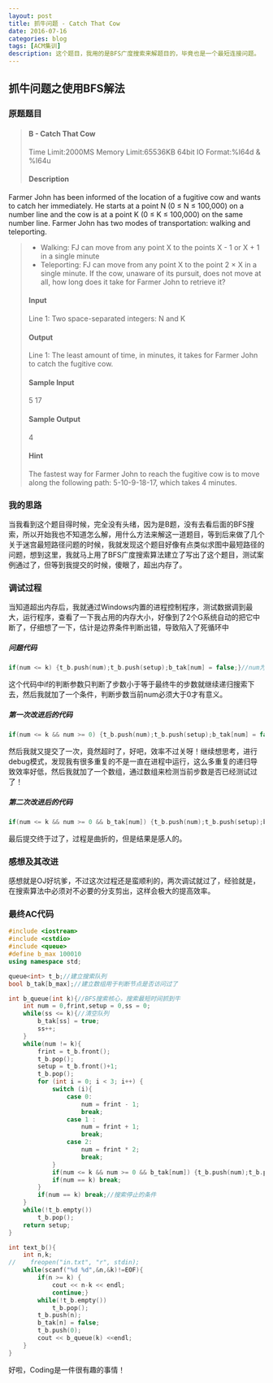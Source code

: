 ```yaml
---
layout: post
title: 抓牛问题 - Catch That Cow
date: 2016-07-16
categories: blog
tags: [ACM集训]
description: 这个题目，我用的是BFS广度搜索来解题目的，毕竟也是一个最短连接问题。
---
```

## 抓牛问题之使用BFS解法

### 原题题目

> #### B - Catch That Cow
>Time Limit:2000MS     Memory Limit:65536KB     64bit IO Format:%I64d & %I64u
>#### Description
Farmer John has been informed of the location of a fugitive cow and wants to catch her immediately. He starts at a point N (0 ≤ N ≤ 100,000) on a number line and the cow is at a point K (0 ≤ K ≤ 100,000) on the same number line. Farmer John has two modes of transportation: walking and teleporting.

>* Walking: FJ can move from any point X to the points X - 1 or X + 1 in a single minute
>* Teleporting: FJ can move from any point X to the point 2 × X in a single minute.
>If the cow, unaware of its pursuit, does not move at all, how long does it take for Farmer John to retrieve it?
>#### Input
>Line 1: Two space-separated integers: N and K
>#### Output
>Line 1: The least amount of time, in minutes, it takes for Farmer John to catch the fugitive cow.
>#### Sample Input
>5 17
>#### Sample Output
>4
>#### Hint
>The fastest way for Farmer John to reach the fugitive cow is to move along the following path: 5-10-9-18-17, which takes 4 minutes.

### 我的思路
当我看到这个题目得时候，完全没有头绪，因为是B题，没有去看后面的BFS搜索，所以开始我也不知道怎么解，用什么方法来解这一道题目，等到后来做了几个关于迷宫最短路径问题的时候，我就发现这个题目好像有点类似求图中最短路径的问题，想到这里，我就马上用了BFS广度搜索算法建立了写出了这个题目，测试案例通过了，但等到我提交的时候，傻眼了，超出内存了。

### 调试过程
当知道超出内存后，我就通过Windows内置的进程控制程序，测试数据调到最大，运行程序，查看了一下我占用的内存大小，好像到了2个G系统自动的把它中断了，仔细想了一下，估计是边界条件判断出错，导致陷入了死循环中
##### 问题代码
```c++
if(num <= k) {t_b.push(num);t_b.push(setup);b_tak[num] = false;}//num为当前所在的步数
```
这个代码中if的判断参数只判断了步数小于等于最终牛的步数就继续递归搜索下去，然后我就加了一个条件，判断步数当前num必须大于0才有意义。
##### 第一次改进后的代码
```c++
if(num <= k && num >= 0) {t_b.push(num);t_b.push(setup);b_tak[num] = false;}//num为当前所在的步数
```
然后我就又提交了一次，竟然超时了，好吧，效率不过关呀！继续想思考，进行debug模式，发现我有很多重复的不是一直在进程中运行，这么多重复的递归导致效率好低，然后我就加了一个数组，通过数组来检测当前步数是否已经测试过了！
##### 第二次改进后的代码
```c++
if(num <= k && num >= 0 && b_tak[num]) {t_b.push(num);t_b.push(setup);b_tak[num] = false;}//num为当前所在的步数,b_tak[]判断当前节点是否已经访问过了。
```

最后提交终于过了，过程是曲折的，但是结果是感人的。

### 感想及其改进
感想就是OJ好坑爹，不过这次过程还是蛮顺利的，两次调试就过了，经验就是，在搜索算法中必须对不必要的分支剪出，这样会极大的提高效率。

### 最终AC代码
```c++
#include <iostream>
#include <cstdio>
#include <queue>
#define b_max 100010
using namespace std;

queue<int> t_b;//建立搜索队列
bool b_tak[b_max];//建立数组用于判断节点是否访问过了

int b_queue(int k){//BFS搜索核心，搜索最短时间抓到牛
    int num = 0,frint,setup = 0,ss = 0;
    while(ss <= k){//清空队列
        b_tak[ss] = true;
        ss++;
    }
    while(num != k){
        frint = t_b.front();
        t_b.pop();
        setup = t_b.front()+1;
        t_b.pop();
        for (int i = 0; i < 3; i++) {
            switch (i){
                case 0:
                    num = frint - 1;
                    break;
                case 1 :
                    num = frint + 1;
                    break;
                case 2:
                    num = frint * 2;
                    break;
            }
            if(num <= k && num >= 0 && b_tak[num]) {t_b.push(num);t_b.push(setup);b_tak[num] = false;}//对进入搜索队列的数据进行判断
            if(num == k) break;
        }
        if(num == k) break;//搜索停止的条件
    }
    while(!t_b.empty())
        t_b.pop();
    return setup;
}

int text_b(){
    int n,k;
//    freopen("in.txt", "r", stdin);
    while(scanf("%d %d",&n,&k)!=EOF){
        if(n >= k) {
            cout << n-k << endl;
            continue;}
        while(!t_b.empty())
            t_b.pop();
        t_b.push(n);
        b_tak[n] = false;
        t_b.push(0);
        cout << b_queue(k) <<endl;
    }
}
```
好啦，Coding是一件很有趣的事情！
